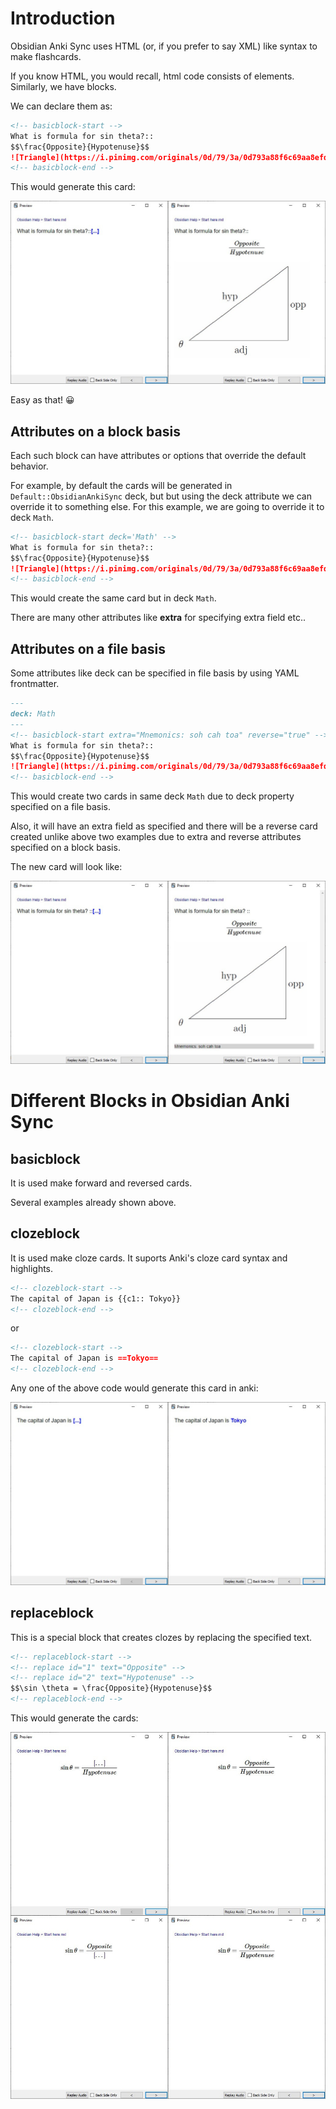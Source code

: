 # Introduction

Obsidian Anki Sync uses HTML (or, if you prefer to say XML) like syntax to make flashcards.

If you know HTML, you would recall, html code consists of elements. Similarly, we have blocks.

We can declare them as:

```markdown
<!-- basicblock-start -->
What is formula for sin theta?::
$$\frac{Opposite}{Hypotenuse}$$
![Triangle](https://i.pinimg.com/originals/0d/79/3a/0d793a88f6c69aa8efd54a1012722c12.gif)
<!-- basicblock-end -->
```

This would generate this card:

![Cards](./images/Tut1.jpg)

Easy as that! 😀

## Attributes on a block basis

Each such block can have attributes or options that override the default behavior.

For example, by default the cards will be generated in `Default::ObsidianAnkiSync` deck, but but using the deck attribute we can override it to something else. For this example, we are going to override it to deck `Math`.

```markdown
<!-- basicblock-start deck='Math' -->
What is formula for sin theta?::
$$\frac{Opposite}{Hypotenuse}$$
![Triangle](https://i.pinimg.com/originals/0d/79/3a/0d793a88f6c69aa8efd54a1012722c12.gif)
<!-- basicblock-end -->
```

This would create the same card but in deck `Math`.

There are many other attributes like **extra** for specifying extra field etc..

## Attributes on a file basis

Some attributes like deck can be specified in file basis by using YAML frontmatter.

```markdown
---
deck: Math
---
<!-- basicblock-start extra="Mnemonics: soh cah toa" reverse="true" -->
What is formula for sin theta?::
$$\frac{Opposite}{Hypotenuse}$$
![Triangle](https://i.pinimg.com/originals/0d/79/3a/0d793a88f6c69aa8efd54a1012722c12.gif)
<!-- basicblock-end -->
```

This would create two cards in same deck `Math` due to deck property specified on a file basis. 

Also, it will have an extra field as specified and there will be a reverse card created unlike above two examples due to extra and reverse attributes specified on a block basis.

The new card will look like:

![Cards](./images/Tut2.jpg)

# Different Blocks in Obsidian Anki Sync

## basicblock

It is used make forward and reversed cards.

Several examples already shown above.

## clozeblock

It is used make cloze cards. It suports Anki's cloze card syntax and highlights.

```markdown
<!-- clozeblock-start -->
The capital of Japan is {{c1:: Tokyo}}
<!-- clozeblock-end -->
```
or 
```markdown
<!-- clozeblock-start -->
The capital of Japan is ==Tokyo==
<!-- clozeblock-end -->
```
Any one of the above code would generate this card in anki:

![Cards](./images/Tut4.jpg)

## replaceblock

This is a special block that creates clozes by replacing the specified text.

```markdown
<!-- replaceblock-start -->
<!-- replace id="1" text="Opposite" -->
<!-- replace id="2" text="Hypotenuse" -->
$$\sin \theta = \frac{Opposite}{Hypotenuse}$$
<!-- replaceblock-end -->
```

This would generate the cards:

![Cards](./images/Tut3.jpg)
